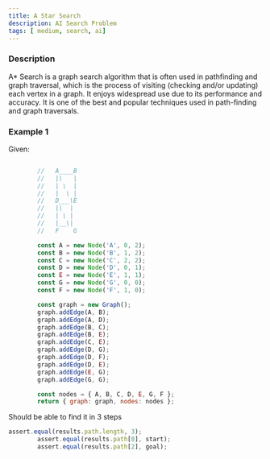 ```yaml
---
title: A Star Search
description: AI Search Problem
tags: [ medium, search, ai]
---
```


### Description

A* Search is a graph search algorithm that is often used in pathfinding and graph traversal, which is the process of visiting (checking and/or updating) each vertex in a graph. It enjoys widespread use due to its performance and accuracy. It is one of the best and popular techniques used in path-finding and graph traversals.


### Example 1


Given: 

```js

        //   A____B
        //   |\   |
        //   | \  |
        //   |  \ |
        //   D___\E
        //   |\  |
        //   | \ |
        //   |__\|
        //   F    G

        const A = new Node('A', 0, 2);
        const B = new Node('B', 1, 2);
        const C = new Node('C', 2, 2);
        const D = new Node('D', 0, 1);
        const E = new Node('E', 1, 1);
        const G = new Node('G', 0, 0);
        const F = new Node('F', 1, 0);

        const graph = new Graph();
        graph.addEdge(A, B);
        graph.addEdge(A, D);
        graph.addEdge(B, C);
        graph.addEdge(B, E);
        graph.addEdge(C, E);
        graph.addEdge(D, G);
        graph.addEdge(D, F);
        graph.addEdge(D, E);
        graph.addEdge(E, G);
        graph.addEdge(G, G);

        const nodes = { A, B, C, D, E, G, F };
        return { graph: graph, nodes: nodes };
```

Should be able to find it in 3 steps

```js
assert.equal(results.path.length, 3);
        assert.equal(results.path[0], start);
        assert.equal(results.path[2], goal);
```







